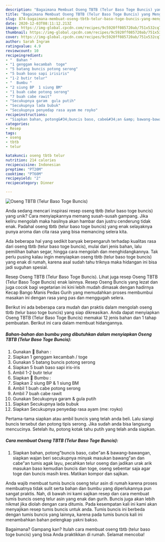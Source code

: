 ```yaml
---
description: "Bagaimana Membuat Oseng TBTB (Telur Baso Toge Buncis) yang Menggugah Selera"
title: "Bagaimana Membuat Oseng TBTB (Telur Baso Toge Buncis) yang Menggugah Selera"
slug: 874-bagaimana-membuat-oseng-tbtb-telur-baso-toge-buncis-yang-menggugah-selera
date: 2020-12-03T08:11:12.213Z
image: https://img-global.cpcdn.com/recipes/9c5920ff085720ab/751x532cq70/oseng-tbtb-telur-baso-toge-buncis-foto-resep-utama.jpg
thumbnail: https://img-global.cpcdn.com/recipes/9c5920ff085720ab/751x532cq70/oseng-tbtb-telur-baso-toge-buncis-foto-resep-utama.jpg
cover: https://img-global.cpcdn.com/recipes/9c5920ff085720ab/751x532cq70/oseng-tbtb-telur-baso-toge-buncis-foto-resep-utama.jpg
author: Sarah Ingram
ratingvalue: 4.9
reviewcount: 10
recipeingredient:
- "  Bahan "
- "1 genggam kecambah  toge"
- "5 batang buncis potong serong"
- "5 buah baso sapi irisiris"
- "1-2 butir telur"
- "  Bumbu "
- "2 siung BP  1 siung BM"
- "1 buah cabe potong serong"
- "7 buah cabe rawit"
- "Secukupnya garam  gula putih"
- "Secukupnya lada bubuk"
- "Secukupnya penyedap rasa ayam me royko"
recipeinstructions:
- "Siapkan bahan, potong&#34;buncis baso, cabe&#34;an &amp; bawang-bawangan, siapkan wajan beri secukupnya minyak masukan bawang&#34;an dan cabe&#34;an tumis agak layu, pecahkan telur oseng dan jadikan urak arik masukan baso kemudian buncis dan toge, oseng sebentar saja agar toge dan buncis masih kres. Matikan kompor dan sajikan."
categories:
- Resep
tags:
- oseng
- tbtb
- telur

katakunci: oseng tbtb telur 
nutrition: 214 calories
recipecuisine: Indonesian
preptime: "PT20M"
cooktime: "PT60M"
recipeyield: "2"
recipecategory: Dinner

---
```



![Oseng TBTB (Telur Baso Toge Buncis)](https://img-global.cpcdn.com/recipes/9c5920ff085720ab/751x532cq70/oseng-tbtb-telur-baso-toge-buncis-foto-resep-utama.jpg)

Anda sedang mencari inspirasi resep oseng tbtb (telur baso toge buncis) yang unik? Cara menyiapkannya memang susah-susah gampang. Jika keliru mengolah maka hasilnya akan hambar dan justru cenderung tidak enak. Padahal oseng tbtb (telur baso toge buncis) yang enak selayaknya punya aroma dan cita rasa yang bisa memancing selera kita.

Ada beberapa hal yang sedikit banyak berpengaruh terhadap kualitas rasa dari oseng tbtb (telur baso toge buncis), mulai dari jenis bahan, lalu pemilihan bahan segar, hingga cara mengolah dan menghidangkannya. Tak perlu pusing kalau ingin menyiapkan oseng tbtb (telur baso toge buncis) yang enak di rumah, karena asal sudah tahu triknya maka hidangan ini bisa jadi suguhan spesial.

Resep Oseng TBTB (Telur Baso Toge Buncis). Lihat juga resep Oseng TBTB (Telur Baso Toge Buncis) enak lainnya. Resep Oseng Buncis yang lezat dan juga cocok bagi vegetarian ini kini lebih mudah dimasak dengan hadirnya Kecap Bango Manis Pedas Gurih yang memudahkan proses membumbui masakan ini dengan rasa yang pas dan menggugah selera.


Berikut ini ada beberapa cara mudah dan praktis dalam mengolah oseng tbtb (telur baso toge buncis) yang siap dikreasikan. Anda dapat menyiapkan Oseng TBTB (Telur Baso Toge Buncis) memakai 12 jenis bahan dan 1 tahap pembuatan. Berikut ini cara dalam membuat hidangannya.

<!--inarticleads1-->

##### Bahan-bahan dan bumbu yang dibutuhkan dalam menyiapkan Oseng TBTB (Telur Baso Toge Buncis):

1. Gunakan  🌺 Bahan :
1. Siapkan 1 genggam kecambah / toge
1. Gunakan 5 batang buncis potong serong
1. Siapkan 5 buah baso sapi iris-iris
1. Ambil 1-2 butir telur
1. Siapkan  🌺 Bumbu :
1. Siapkan 2 siung BP &amp; 1 siung BM
1. Ambil 1 buah cabe potong serong
1. Ambil 7 buah cabe rawit
1. Gunakan Secukupnya garam &amp; gula putih
1. Siapkan Secukupnya lada bubuk
1. Siapkan Secukupnya penyedap rasa ayam (me: royko)


Pertama-tama siapkan atau ambil buncis yang telah anda beli. Lalu siangi buncis tersebut dan potong tipis serong. Jika sudah anda bisa langsung mencucinya. Setelah itu, potong kotak tahu putih yang telah anda siapkan. 

<!--inarticleads2-->

##### Cara membuat Oseng TBTB (Telur Baso Toge Buncis):

1. Siapkan bahan, potong&#34;buncis baso, cabe&#34;an &amp; bawang-bawangan, siapkan wajan beri secukupnya minyak masukan bawang&#34;an dan cabe&#34;an tumis agak layu, pecahkan telur oseng dan jadikan urak arik masukan baso kemudian buncis dan toge, oseng sebentar saja agar toge dan buncis masih kres. Matikan kompor dan sajikan.


Anda wajib membuat tumis buncis oseng telur asin di rumah karena proses membuatnya tidak sulit serta bahan dan bumbu yang diperlukannya pun sangat praktis. Nah, di bawah ini kami sajikan resep dan cara membuat tumis buncis oseng telur asin yang enak dan gurih. Buncis juga akan lebih nikmat jika diolah dengan cara ditumis. Pada kesempatan kali ini kami akan menyajikan resep tumis buncis untuk anda. Tumis buncis ini berbeda dengan tumis buncis yang lainnya, karena pada tumis buncis kali ini menambahkan bahan pelengkap yakni bakso. 

Bagaimana? Gampang kan? Itulah cara membuat oseng tbtb (telur baso toge buncis) yang bisa Anda praktikkan di rumah. Selamat mencoba!
